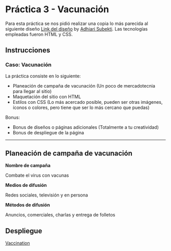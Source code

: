 # Práctica 3 - Vacunación

Para esta práctica se nos pidió realizar una copia lo más parecida al siguiente diseño [Link del diseño](./assets/landingVacunaci%C3%B3n.png) by [Adhiari Subekti](https://dribbble.com/Adhiari_is).
Las tecnologías empleadas fueron HTML y CSS.

## Instrucciones

### Caso: Vacunación

La práctica consiste en lo siguiente:

- Planeación de campaña de vacunación (Un poco de mercadotecnia para llegar al sitio)
- Maquetación del sitio con HTML
- Estilos con CSS (Lo más acercado posible, pueden ser otras imágenes, íconos o colores, pero tiene que ser lo más cercano que puedas)

Bonus:

- Bonus de diseños o páginas adicionales (Totalmente a tu creatividad)
- Bonus de despliegue de la página

---

## Planeación de campaña de vacunación

**Nombre de campaña**

Combate el virus con vacunas

**Medios de difusión**

Redes sociales, televisión y en persona

**Métodos de difusión**

Anuncios, comerciales, charlas y entrega de folletos

## Despliegue

[Vaccination](./vaccination.html)
